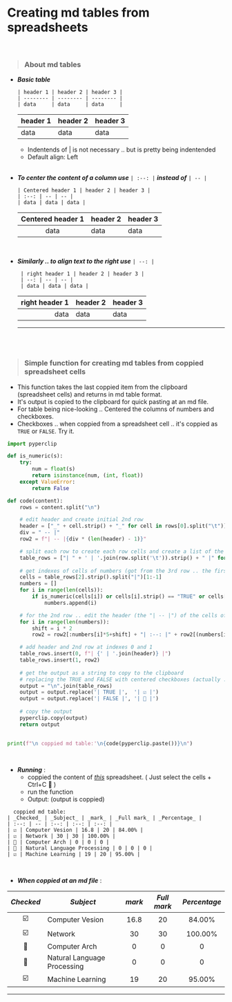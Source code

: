 # Creating md tables from spreadsheets

<BR>

> ### About md tables

- ___Basic table___
  ```
  | header 1 | header 2 | header 3 |
  | -------- | -------- | -------- |
  | data     | data     | data     | 
  ```
  | header 1 | header 2 | header 3 |
  | -------- | -------- | -------- |
  | data     | data     | data     | 

  - Indentends of | is not necessary .. but is pretty being indentended
  - Default align: Left

   <BR>

- ___To center the content of a column use___ `| :--: |` ___instead of___ `| -- |`

  ```
  | Centered header 1 | header 2 | header 3 |
  | :--: | -- | -- |
  | data | data | data |
  ```
  | Centered header 1 | header 2 | header 3 |
  | :--: | -- | -- |
  | data | data | data |

<BR>

- ___Similarly .. to align text to the right use___ `| --: |`
  
   ```
    | right header 1 | header 2 | header 3 |
    | --: | -- | -- |
    | data | data | data |
    ```
    | right header 1 | header 2 | header 3 |
    | --: | -- | -- |
    | data | data | data |

  ---

<BR>
<BR>

> ### Simple function for creating md tables from coppied spreadsheet cells

  - This function takes the last coppied item from the clipboard (spreadsheet cells) and returns in md table format.
  - It's output is copied to the clipboard for quick pasting at an md file.
  - For table being nice-looking .. Centered the columns of numbers and checkboxes.
  - Checkboxes .. when coppied from a spreadsheet cell .. it's coppied as `TRUE` or `FALSE`. Try it.

  ```python
  import pyperclip  
  
  def is_numeric(s):
      try:
          num = float(s)
          return isinstance(num, (int, float))
      except ValueError:
          return False
  
  def code(content):
      rows = content.split("\n")
  
      # edit header and create initial 2nd row
      header = ["_" + cell.strip() + "_" for cell in rows[0].split("\t")]
      div = " -- |"
      row2 = f"| -- |{div * (len(header) - 1)}"
  
      # split each row to create each row cells and create a list of the rest rows
      table_rows = ["| " + ' | '.join(row.split('\t')).strip() + " |" for row in rows[1:]]
      
      # get indexes of cells of numbers (got from the 3rd row .. the first one containing data)
      cells = table_rows[2].strip().split("|")[1:-1]
      numbers = []
      for i in range(len(cells)):
          if is_numeric(cells[i]) or cells[i].strip() == "TRUE" or cells[i].strip() == "FALSE":
              numbers.append(i)
  
      # for the 2nd row .. edit the header (the "| -- |") of the cells of numbers to center the column .. set it to "| :--: |"
      for i in range(len(numbers)):
          shift = i * 2
          row2 = row2[:numbers[i]*5+shift] + "| :--: |" + row2[(numbers[i]+1)*5+shift + 1:]
  
      # add header and 2nd row at indexes 0 and 1
      table_rows.insert(0, f"| {' | '.join(header)} |")
      table_rows.insert(1, row2)
      
      # get the output as a string to copy to the clipboard
      # replacing the TRUE and FALSE with centered checkboxes (actually .. emoje)
      output = "\n".join(table_rows)
      output = output.replace('| TRUE |',  '| ☑️ |')
      output = output.replace('| FALSE |', '| 🔘 |')
      
      # copy the output
      pyperclip.copy(output)
      return output
  
      
  print(f"\n coppied md table:'\n{code(pyperclip.paste())}\n")
  ```

<BR>

  - ___Running___ :
    - coppied the content of _[this](https://docs.google.com/spreadsheets/d/1xeRlWnW6J5GJUykwMW46cCH8WUgqMTD8QQzBqwO3C1c/edit#gid=0)_ spreadsheet. ( Just select the cells + Ctrl+C 👀 )
    - run the function
    - Output: (output is coppied)<BR>
  ```
    coppied md table:
  | _Checked_ | _Subject_ | _mark_ | _Full mark_ | _Percentage_ |
  | :--: | -- | :--: | :--: | :--: |
  | ☑️ | Computer Vesion | 16.8 | 20 | 84.00% |
  | ☑️ | Network | 30 | 30 | 100.00% |
  | 🔘 | Computer Arch | 0 | 0 | 0 |
  | 🔘 | Natural Language Processing | 0 | 0 | 0 |
  | ☑️ | Machine Learning | 19 | 20 | 95.00% |
  ```
  
<BR>

   - ___When coppied at an md file___ :
     
  | _Checked_ | _Subject_ | _mark_ | _Full mark_ | _Percentage_ |
  | :--: | -- | :--: | :--: | :--: |
  | ☑️ | Computer Vesion | 16.8 | 20 | 84.00% |
  | ☑️ | Network | 30 | 30 | 100.00% |
  | 🔘 | Computer Arch | 0 | 0 | 0 |
  | 🔘 | Natural Language Processing | 0 | 0 | 0 |
  | ☑️ | Machine Learning | 19 | 20 | 95.00% |

---
